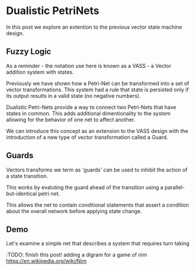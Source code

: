Dualistic PetriNets
===================

In this post we explore an extention to the previous vector state machine design.

Fuzzy Logic
-----------

As a reminder - the notation use here is known as a VASS - a Vector addition system with states.

Previously we have shown how a Petri-Net can be transformed into a set of vector transformations.
This system had a rule that state is persisted only if its output results in a valid state (no negative numbers).

Dualistic Petri-Nets provide a way to connect two Petri-Nets that have states in common.
This adds additional dimentionality to the system allowing for the behavior of one net to affect another.

We can introduce this concept as an extension to the VASS design with the introduction of
a new type of vector transformation called a Guard.

Guards
------

Vectors transforms we term as 'guards' can be used to inhibit the action of a state transition.

This works by evaluting the guard ahead of the transition using a parallel-but-identical petri net.

This allows the net to contain conditional statements that assert a condition about the
overall network before applying state change.


Demo
----

Let's examine a simple net that describes a system that requires turn taking 

:TODO: finish this post! adding a digram for a game of nim
https://en.wikipedia.org/wiki/Nim
